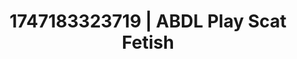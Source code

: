 ---
categories:
- Anal
- Sultry laughter
- Breath play
- Mirror play
- Soft spanking
image: /assets/images/1747183323719.webp
layout: post
seo:
  description: Featured content with exclusive ABDL Play, Scat Fetish. HD images available.
  keywords: ABDL Play, Scat Fetish
  og_image: /assets/images/1747183323719.webp
  schema_type: VisualArtwork
tags:
- ABDL Play
- Scat Fetish
- '#1747183323719'
title: 1747183323719 | ABDL Play Scat Fetish
---